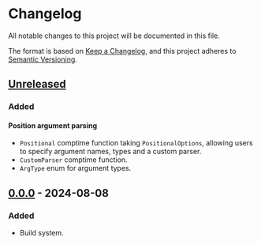 # Changelog

All notable changes to this project will be documented in this file.

The format is based on [Keep a Changelog](https://keepachangelog.com/en/1.0.0/),
and this project adheres to [Semantic Versioning](https://semver.org/spec/v2.0.0.html).

## [Unreleased]

### Added

#### Position argument parsing

- `Positional` comptime function taking `PositionalOptions`, allowing users
  to specify argument names, types and a custom parser.
- `CustomParser` comptime function.
- `ArgType` enum for argument types.

## [0.0.0] - 2024-08-08

### Added

- Build system.

[Unreleased]: https://github.com/sonro/spat/compare/v0.0.0...HEAD
[0.0.0]: https://github.com/sonro/zaplum/releases/tag/v0.0.0
